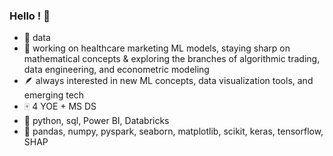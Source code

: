 ### Hello ! 🌱

- 💭 data
- 👣 working on healthcare marketing ML models, staying sharp on mathematical concepts & exploring the branches of algorithmic trading, data engineering, and econometric modeling
- 🪶 always interested in new ML concepts, data visualization tools, and emerging tech
- 🀄 4 YOE + MS DS
- 🧰 python, sql, Power BI, Databricks
- 🔨 pandas, numpy, pyspark, seaborn, matplotlib, scikit, keras, tensorflow, SHAP


<!--
**braxtonb46/braxtonb46** is a ✨ _special_ ✨ repository because its `README.md` (this file) appears on your GitHub profile.

Here are some ideas to get you started:

- 🔭 I’m currently working on ...
- 🌱 I’m currently learning ...
- 👯 I’m looking to collaborate on ...
- 🤔 I’m looking for help with ...
- 💬 Ask me about ...
- 📫 How to reach me: ...
- 😄 Pronouns: ...
- ⚡ Fun fact: ...
-->
